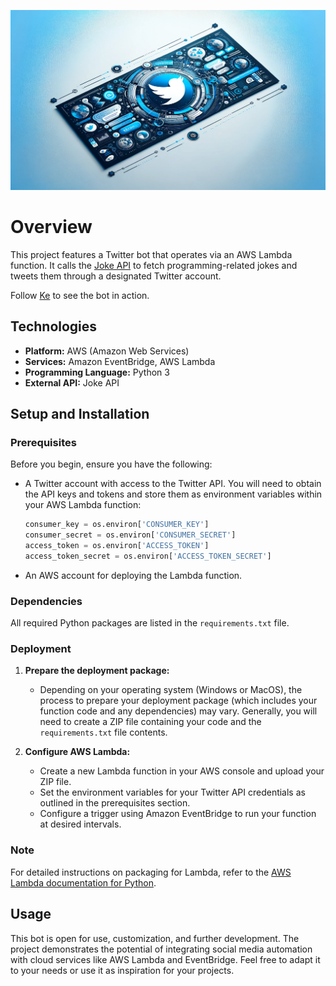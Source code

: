 ![Banner](./img/banner.webp)

# Overview

This project features a Twitter bot that operates via an AWS Lambda function. It calls the [Joke API](https://sv443.net/jokeapi/v2/) to fetch programming-related jokes and tweets them through a designated Twitter account.

Follow [Ke](https://twitter.com/GoldenBrain12) to see the bot in action.

## Technologies

- **Platform:** AWS (Amazon Web Services)
- **Services:** Amazon EventBridge, AWS Lambda
- **Programming Language:** Python 3
- **External API:** Joke API

## Setup and Installation

### Prerequisites

Before you begin, ensure you have the following:

- A Twitter account with access to the Twitter API. You will need to obtain the API keys and tokens and store them as environment variables within your AWS Lambda function:

    ```python
    consumer_key = os.environ['CONSUMER_KEY']
    consumer_secret = os.environ['CONSUMER_SECRET']
    access_token = os.environ['ACCESS_TOKEN']
    access_token_secret = os.environ['ACCESS_TOKEN_SECRET']
    ```

- An AWS account for deploying the Lambda function.

### Dependencies

All required Python packages are listed in the `requirements.txt` file. 

### Deployment

1. **Prepare the deployment package:**
    - Depending on your operating system (Windows or MacOS), the process to prepare your deployment package (which includes your function code and any dependencies) may vary. Generally, you will need to create a ZIP file containing your code and the `requirements.txt` file contents.
    
2. **Configure AWS Lambda:**
    - Create a new Lambda function in your AWS console and upload your ZIP file.
    - Set the environment variables for your Twitter API credentials as outlined in the prerequisites section.
    - Configure a trigger using Amazon EventBridge to run your function at desired intervals.

### Note

For detailed instructions on packaging for Lambda, refer to the [AWS Lambda documentation for Python](https://docs.aws.amazon.com/lambda/latest/dg/python-package.html).

## Usage

This bot is open for use, customization, and further development. The project demonstrates the potential of integrating social media automation with cloud services like AWS Lambda and EventBridge. Feel free to adapt it to your needs or use it as inspiration for your projects.
